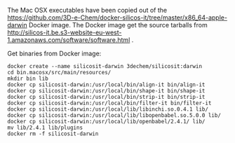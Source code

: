 The Mac OSX executables have been copied out of the https://github.com/3D-e-Chem/docker-silicos-it/tree/master/x86_64-apple-darwin Docker image.
The Docker image get the source tarballs from http://silicos-it.be.s3-website-eu-west-1.amazonaws.com/software/software.html .

Get binaries from Docker image:
```
docker create --name silicosit-darwin 3dechem/silicosit:darwin
cd bin.macosx/src/main/resources/
mkdir bin lib
docker cp silicosit-darwin:/usr/local/bin/align-it bin/align-it
docker cp silicosit-darwin:/usr/local/bin/shape-it bin/shape-it
docker cp silicosit-darwin:/usr/local/bin/strip-it bin/strip-it
docker cp silicosit-darwin:/usr/local/bin/filter-it bin/filter-it
docker cp silicosit-darwin:/usr/local/lib/libinchi.so.0.4.1 lib/
docker cp silicosit-darwin:/usr/local/lib/libopenbabel.so.5.0.0 lib/
docker cp silicosit-darwin:/usr/local/lib/openbabel/2.4.1/ lib/
mv lib/2.4.1 lib/plugins
docker rm -f silicosit-darwin 
```
